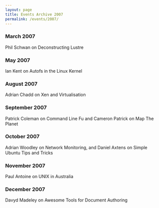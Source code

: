 ```yaml
---
layout: page
title: Events Archive 2007
permalink: /events/2007/
---
```


### **March 2007**
Phil Schwan on Deconstructing Lustre

### **May 2007**
Ian Kent on Autofs in the Linux Kernel

### **August 2007**
Adrian Chadd on Xen and Virtualisation

### **September 2007**
Patrick Coleman on Command Line Fu and Cameron Patrick on Map The Planet

### **October 2007**
Adrian Woodley on Network Monitoring, and Daniel Axtens on Simple Ubuntu Tips and Tricks

### **November 2007**
Paul Antoine on UNIX in Australia

### **December 2007**
Davyd Madeley on Awesome Tools for Document Authoring
